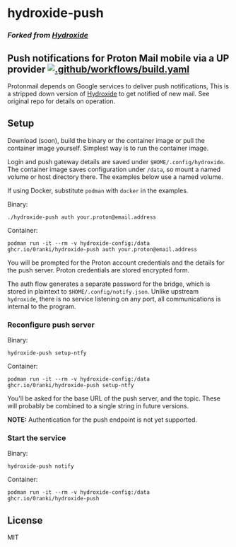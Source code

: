 # hydroxide-push
### *Forked from [Hydroxide](https://github.com/emersion/hydroxide)*

## Push notifications for Proton Mail mobile via a UP provider [![.github/workflows/build.yaml](https://github.com/0ranki/hydroxide-push/actions/workflows/build.yaml/badge.svg)](https://github.com/0ranki/hydroxide-push/actions/workflows/build.yaml)

Protonmail depends on Google services to deliver push notifications,
This is a stripped down version of [Hydroxide](https://github.com/emersion/hydroxide)
to get notified of new mail. See original repo for details on operation.

## Setup

Download (soon), build the binary or the container image or pull the container image yourself.
Simplest way is to run the container image.

Login and push gateway details are saved under `$HOME/.config/hydroxide`. The container
image saves configuration under `/data`, so mount a named volume or host directory there.
The examples below use a named volume.

If using Docker, substitute `podman` with `docker` in the examples. 

Binary:
```shell
./hydroxide-push auth your.proton@email.address
```
Container:
```shell
podman run -it --rm -v hydroxide-config:/data ghcr.io/0ranki/hydroxide-push auth your.proton@email.address
```
You will be prompted for the Proton account credentials and the details for the push server. Proton credentials are stored encrypted form.

The auth flow generates a separate password for the bridge, which is stored in plaintext
to `$HOME/.config/notify.json`. Unlike upstream `hydroxide`, there is no service listening on any port,
all communications is internal to the program.

### Reconfigure push server
Binary:
```shell
hydroxide-push setup-ntfy
```
Container:
```shell
podman run -it --rm -v hydroxide-config:/data ghcr.io/0ranki/hydroxide-push setup-ntfy
```
You'll be asked for the base URL of the push server, and the topic. These will probably
be combined to a single string in future versions.

**NOTE:** Authentication for the push endpoint is not yet supported.

### Start the service

Binary:
```shell
hydroxide-push notify
```
Container:
```shell
podman run -it --rm -v hydroxide-config:/data ghcr.io/0ranki/hydroxide-push
```

## License
MIT
